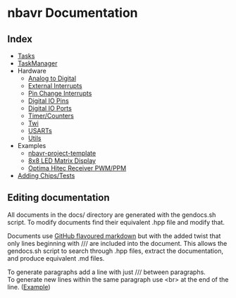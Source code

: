 # nbavr Documentation

## Index

* [Tasks](src/task.md)
* [TaskManager](src/taskmanager.md)
* Hardware
    * [Analog to Digital](src/hardware/adc.md)
    * [External Interrupts](src/hardware/exint.md)
    * [Pin Change Interrupts](src/hardware/pcint.md)
    * [Digital IO Pins](src/hardware/pin.md)
    * [Digital IO Ports](src/hardware/port.md)
    * [Timer/Counters](src/hardware/timercounter.md)
    * [Twi](src/hardware/twi.md)
    * [USARTs](src/hardware/usart.md)
    * [Utils](src/hardware/util.md)
* Examples
    * [nbavr-project-template](https://github.com/xenris/nbavr-project-template)
    * [8x8 LED Matrix Display](https://github.com/xenris/led-matrix-display)
    * [Optima Hitec Receiver PWM/PPM](https://github.com/xenris/hitec-receiver)
* [Adding Chips/Tests](src/hardware/chip.md)

## Editing documentation

All documents in the docs/ directory are generated with the gendocs.sh
script. To modify documents find their equivalent .hpp file and modify
that.

Documents use [GitHub flavoured markdown](https://guides.github.com/features/mastering-markdown/)
but with the added twist that only lines beginning with /// are included into the document.
This allows the gendocs.sh script to search through .hpp files, extract the documentation,
and produce equivalent .md files.

To generate paragraphs add a line with just /// between paragraphs.<br>
To generate new lines within the same paragraph use \<br\> at the end
of the line. ([Example](../index.hpp))
